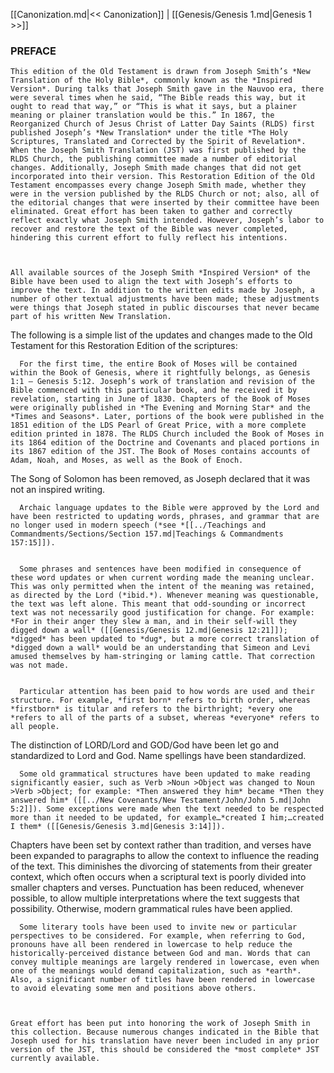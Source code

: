[[Canonization.md|<< Canonization]]  |  [[Genesis/Genesis 1.md|Genesis 1 >>]]

### PREFACE

    This edition of the Old Testament is drawn from Joseph Smith’s *New Translation of the Holy Bible*, commonly known as the *Inspired Version*. During talks that Joseph Smith gave in the Nauvoo era, there were several times when he said, “The Bible reads this way, but it ought to read that way,” or “This is what it says, but a plainer meaning or plainer translation would be this.” In 1867, the Reorganized Church of Jesus Christ of Latter Day Saints (RLDS) first published Joseph’s *New Translation* under the title *The Holy Scriptures, Translated and Corrected by the Spirit of Revelation*. When the Joseph Smith Translation (JST) was first published by the RLDS Church, the publishing committee made a number of editorial changes. Additionally, Joseph Smith made changes that did not get incorporated into their version. This Restoration Edition of the Old Testament encompasses every change Joseph Smith made, whether they were in the version published by the RLDS Church or not; also, all of the editorial changes that were inserted by their committee have been eliminated. Great effort has been taken to gather and correctly reflect exactly what Joseph Smith intended. However, Joseph’s labor to recover and restore the text of the Bible was never completed, hindering this current effort to fully reflect his intentions.
  


    All available sources of the Joseph Smith *Inspired Version* of the Bible have been used to align the text with Joseph’s efforts to improve the text. In addition to the written edits made by Joseph, a number of other textual adjustments have been made; these adjustments were things that Joseph stated in public discourses that never became part of his written New Translation.
  

The following is a simple list of the updates and changes made to the Old Testament for this Restoration Edition of the scriptures:



      For the first time, the entire Book of Moses will be contained within the Book of Genesis, where it rightfully belongs, as Genesis 1:1 – Genesis 5:12. Joseph’s work of translation and revision of the Bible commenced with this particular book, and he received it by revelation, starting in June of 1830. Chapters of the Book of Moses were originally published in *The Evening and Morning Star* and the *Times and Seasons*. Later, portions of the book were published in the 1851 edition of the LDS Pearl of Great Price, with a more complete edition printed in 1878. The RLDS Church included the Book of Moses in its 1864 edition of the Doctrine and Covenants and placed portions in its 1867 edition of the JST. The Book of Moses contains accounts of Adam, Noah, and Moses, as well as the Book of Enoch.
    
The Song of Solomon has been removed, as Joseph declared that it was not an inspired writing.

      Archaic language updates to the Bible were approved by the Lord and have been restricted to updating words, phrases, and grammar that are no longer used in modern speech (*see *[[../Teachings and Commandments/Sections/Section 157.md|Teachings & Commandments 157:15]]).
    

      Some phrases and sentences have been modified in consequence of these word updates or when current wording made the meaning unclear. This was only permitted when the intent of the meaning was retained, as directed by the Lord (*ibid.*). Whenever meaning was questionable, the text was left alone. This meant that odd-sounding or incorrect text was not necessarily good justification for change. For example: *For in their anger they slew a man, and in their self-will they digged down a wall* ([[Genesis/Genesis 12.md|Genesis 12:21]]); *digged* has been updated to *dug*, but a more correct translation of *digged down a wall* would be an understanding that Simeon and Levi amused themselves by ham-stringing or laming cattle. That correction was not made.
    

      Particular attention has been paid to how words are used and their structure. For example, *first born* refers to birth order, whereas *firstborn* is titular and refers to the birthright; *every one *refers to all of the parts of a subset, whereas *everyone* refers to all people.
    
The distinction of LORD/Lord and GOD/God have been let go and standardized to Lord and God.
Name spellings have been standardized.

      Some old grammatical structures have been updated to make reading significantly easier, such as Verb >Noun >Object was changed to Noun >Verb >Object; for example: *Then answered they him* became *Then they answered him* ([[../New Covenants/New Testament/John/John 5.md|John 5:2]]). Some exceptions were made when the text needed to be respected more than it needed to be updated, for example…*created I him;…created I them* ([[Genesis/Genesis 3.md|Genesis 3:14]]).
    
Chapters have been set by context rather than tradition, and verses have been expanded to paragraphs to allow the context to influence the reading of the text. This diminishes the divorcing of statements from their greater context, which often occurs when a scriptural text is poorly divided into smaller chapters and verses.
Punctuation has been reduced, whenever possible, to allow multiple interpretations where the text suggests that possibility. Otherwise, modern grammatical rules have been applied.

      Some literary tools have been used to invite new or particular perspectives to be considered. For example, when referring to God, pronouns have all been rendered in lowercase to help reduce the historically-perceived distance between God and man. Words that can convey multiple meanings are largely rendered in lowercase, even when one of the meanings would demand capitalization, such as *earth*. Also, a significant number of titles have been rendered in lowercase to avoid elevating some men and positions above others.
    


    Great effort has been put into honoring the work of Joseph Smith in this collection. Because numerous changes indicated in the Bible that Joseph used for his translation have never been included in any prior version of the JST, this should be considered the *most complete* JST currently available.